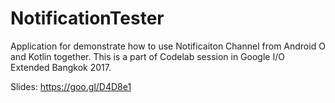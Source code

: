 # NotificationTester
Application for demonstrate how to use Notificaiton Channel from Android O and Kotlin together. 
This is a part of Codelab session in Google I/O Extended Bangkok 2017.

Slides: https://goo.gl/D4D8e1
